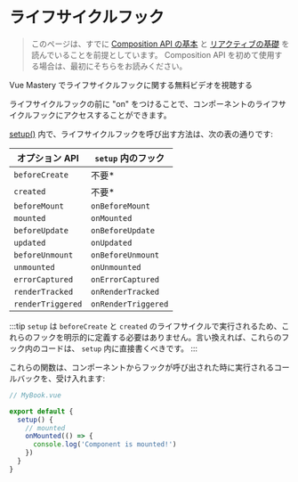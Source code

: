# ライフサイクルフック

> このページは、すでに [Composition API の基本](composition-api-introduction.html) と [リアクティブの基礎](reactivity-fundamentals.html) を読んでいることを前提としています。 Composition API を初めて使用する場合は、最初にそちらをお読みください。

<VideoLesson href="https://www.vuemastery.com/courses/vue-3-essentials/lifecycle-hooks" title="Vue Mastery でライフサイクルフックがどのように動作するのか学ぶ">Vue Mastery でライフサイクルフックに関する無料ビデオを視聴する</VideoLesson>

ライフサイクルフックの前に "on" をつけることで、コンポーネントのライフサイクルフックにアクセスすることができます。

[setup()](composition-api-setup.html) 内で、ライフサイクルフックを呼び出す方法は、次の表の通りです:


| オプション API      | `setup` 内のフック   |
| ----------------- | ------------------- |
| `beforeCreate`    | 不要\*               |
| `created`         | 不要\*               |
| `beforeMount`     | `onBeforeMount`     |
| `mounted`         | `onMounted`         |
| `beforeUpdate`    | `onBeforeUpdate`    |
| `updated`         | `onUpdated`         |
| `beforeUnmount`   | `onBeforeUnmount`   |
| `unmounted`       | `onUnmounted`       |
| `errorCaptured`   | `onErrorCaptured`   |
| `renderTracked`   | `onRenderTracked`   |
| `renderTriggered` | `onRenderTriggered` |

:::tip
`setup` は `beforeCreate` と `created` のライフサイクルで実行されるため、これらのフックを明示的に定義する必要はありません。言い換えれば、これらのフック内のコードは、 `setup` 内に直接書くべきです。
:::

これらの関数は、コンポーネントからフックが呼び出された時に実行されるコールバックを、受け入れます:

```js
// MyBook.vue

export default {
  setup() {
    // mounted
    onMounted(() => {
      console.log('Component is mounted!')
    })
  }
}
```
